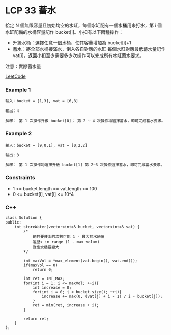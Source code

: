 # LCP 33 蓄水

給定 N 個無限容量且初始均空的水缸，每個水缸配有一個水桶用來打水，第 i 個水缸配備的水桶容量記作 bucket[i]。小扣有以下兩種操作：

* 升級水桶：選擇任意一個水桶，使其容量增加為 bucket[i]+1
* 蓄水：將全部水桶接滿水，倒入各自對應的水缸
每個水缸對應最低蓄水量記作 vat[i]，返回小扣至少需要多少次操作可以完成所有水缸蓄水要求。

注意：實際蓄水量 
 

[LeetCode](https://leetcode.cn/problems/o8SXZn/)


### Example 1

```
輸入：bucket = [1,3], vat = [6,8]

輸出：4

解釋： 第 1 次操作升級 bucket[0]； 第 2 ~ 4 次操作均選擇蓄水，即可完成蓄水要求。
```

### Example 2

```
輸入：bucket = [9,0,1], vat = [0,2,2]

輸出：3

解釋： 第 1 次操作均選擇升級 bucket[1] 第 2~3 次操作選擇蓄水，即可完成蓄水要求。
```


### Constraints

* 1 <= bucket.length == vat.length <= 100
* 0 <= bucket[i], vat[i] <= 10^4

### C++ 

```
class Solution {
public:
    int storeWater(vector<int>& bucket, vector<int>& vat) {
        /*
            總共要裝水的次數可能 1 - 最大的水統值
            遍歷x in range (1 - max volum)
            對應水桶要變大
        */

        int maxVol = *max_element(vat.begin(), vat.end());
        if(maxVol == 0)
            return 0;
        
        int ret = INT_MAX;
        for(int i = 1; i <= maxVol; ++i){
            int increase = 0;
            for(int j = 0; j < bucket.size(); ++j){
                increase += max(0, (vat[j] + i - 1) / i - bucket[j]);
            }
            ret = min(ret, increase + i);
        }

        return ret;
    }
};
```